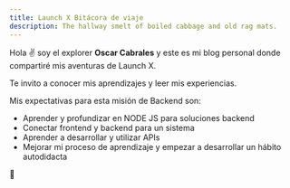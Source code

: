 ```yaml
---
title: Launch X Bitácora de viaje
description: The hallway smelt of boiled cabbage and old rag mats.
---
```


Hola ✌️  soy el explorer **Oscar Cabrales** y este es mi blog personal donde compartiré mis aventuras de Launch X.

Te invito a conocer mis aprendizajes y leer mis experiencias.

Mis expectativas para esta misión de Backend son:

- Aprender y profundizar en NODE JS para soluciones backend
- Conectar frontend y backend para un sistema
- Aprender a desarrollar y utilizar APIs
- Mejorar mi proceso de aprendizaje y empezar a desarrollar un hábito autodidacta

🚀

